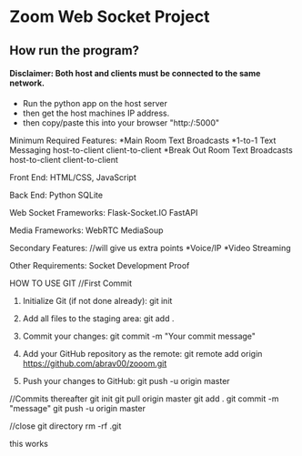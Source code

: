 # Zoom Web Socket Project

## How run the program?
#### Disclaimer: Both host and clients must be connected to the same network.
* Run the python app on the host server
* then get the host machines IP address. 
* then copy/paste this into your browser "http:/<host ip>:5000"

Minimum Required Features:
*Main Room Text Broadcasts
*1-to-1 Text Messaging
	host-to-client
	client-to-client
*Break Out Room Text Broadcasts
	host-to-client
	client-to-client

Front End:
HTML/CSS, JavaScript

Back End:
Python
SQLite

Web Socket Frameworks:
Flask-Socket.IO
FastAPI

Media Frameworks:
WebRTC
MediaSoup

Secondary Features: //will give us extra points
*Voice/IP
*Video Streaming

Other Requirements:
Socket Development Proof




HOW TO USE GIT
//First Commit
1. Initialize Git (if not done already):
   git init

2. Add all files to the staging area:
   git add .

3. Commit your changes:
   git commit -m "Your commit message"

4. Add your GitHub repository as the remote:
   git remote add origin https://github.com/abrav00/zooom.git

5. Push your changes to GitHub:
   git push -u origin master


//Commits thereafter
git init
git pull origin master
git add .
git commit -m "message"
git push -u origin master

//close git directory
rm -rf .git

this works
